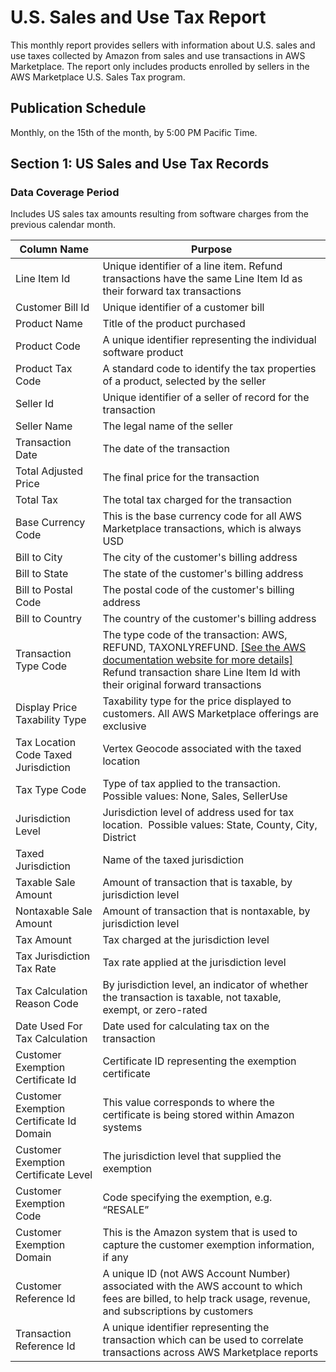 # U\.S\. Sales and Use Tax Report<a name="u.s.-sales-and-use-tax-report"></a>

 This monthly report provides sellers with information about U\.S\. sales and use taxes collected by Amazon from sales and use transactions in AWS Marketplace\. The report only includes products enrolled by sellers in the AWS Marketplace U\.S\. Sales Tax program\. 

## Publication Schedule<a name="publication-schedule-5"></a>

 Monthly, on the 15th of the month, by 5:00 PM Pacific Time\. 

## Section 1: US Sales and Use Tax Records<a name="section-1-us-sales-and-use-tax-records"></a>

### Data Coverage Period<a name="data-coverage-period-17"></a>

 Includes US sales tax amounts resulting from software charges from the previous calendar month\. 


|  **Column Name**  |  **Purpose**  | 
| --- | --- | 
|  Line Item Id  |  Unique identifier of a line item\. Refund transactions have the same Line Item Id as their forward tax transactions  | 
|  Customer Bill Id  |  Unique identifier of a customer bill  | 
|  Product Name  |  Title of the product purchased  | 
|  Product Code  |  A unique identifier representing the individual software product  | 
|  Product Tax Code  |  A standard code to identify the tax properties of a product, selected by the seller  | 
|  Seller Id  |  Unique identifier of a seller of record for the transaction  | 
|  Seller Name  |  The legal name of the seller  | 
|  Transaction Date  |  The date of the transaction  | 
|  Total Adjusted Price  |  The final price for the transaction  | 
|  Total Tax  |  The total tax charged for the transaction  | 
|  Base Currency Code  |  This is the base currency code for all AWS Marketplace transactions, which is always USD  | 
|  Bill to City  |  The city of the customer's billing address  | 
|  Bill to State  |  The state of the customer's billing address  | 
|  Bill to Postal Code  |  The postal code of the customer's billing address  | 
|  Bill to Country  |  The country of the customer's billing address  | 
|  Transaction Type Code  |   The type code of the transaction: AWS, REFUND, TAXONLYREFUND\.  [\[See the AWS documentation website for more details\]](http://docs.aws.amazon.com/marketplace/latest/userguide/u.s.-sales-and-use-tax-report.html)  Refund transaction share Line Item Id with their original forward transactions   | 
|  Display Price Taxability Type  |  Taxability type for the price displayed to customers\. All AWS Marketplace offerings are exclusive  | 
|  Tax Location Code Taxed Jurisdiction  |  Vertex Geocode associated with the taxed location  | 
|  Tax Type Code  |  Type of tax applied to the transaction\. Possible values: None, Sales, SellerUse  | 
|  Jurisdiction Level  |  Jurisdiction level of address used for tax location\.  Possible values: State, County, City, District  | 
|  Taxed Jurisdiction  |  Name of the taxed jurisdiction  | 
|  Taxable Sale Amount  |  Amount of transaction that is taxable, by jurisdiction level  | 
|  Nontaxable Sale Amount  |  Amount of transaction that is nontaxable, by jurisdiction level  | 
|  Tax Amount  |  Tax charged at the jurisdiction level  | 
|  Tax Jurisdiction Tax Rate  |  Tax rate applied at the jurisdiction level  | 
|  Tax Calculation Reason Code  |  By jurisdiction level, an indicator of whether the transaction is taxable, not taxable, exempt, or zero\-rated  | 
|  Date Used For Tax Calculation  |  Date used for calculating tax on the transaction  | 
|  Customer Exemption Certificate Id  |  Certificate ID representing the exemption certificate  | 
|  Customer Exemption Certificate Id Domain  |  This value corresponds to where the certificate is being stored within Amazon systems  | 
|  Customer Exemption Certificate Level  |  The jurisdiction level that supplied the exemption  | 
|  Customer Exemption Code  |  Code specifying the exemption, e\.g\. “RESALE”  | 
|  Customer Exemption Domain  |  This is the Amazon system that is used to capture the customer exemption information, if any  | 
|  Customer Reference Id  |  A unique ID \(not AWS Account Number\) associated with the AWS account to which fees are billed, to help track usage, revenue, and subscriptions by customers  | 
|  Transaction Reference Id  |  A unique identifier representing the transaction which can be used to correlate transactions across AWS Marketplace reports  | 